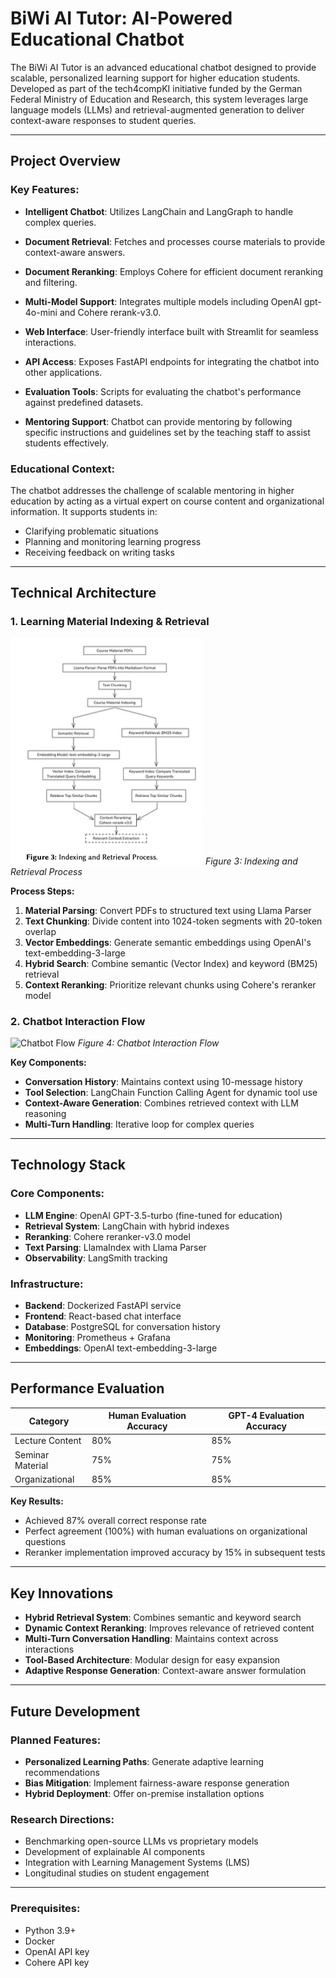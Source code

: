 
# BiWi AI Tutor: AI-Powered Educational Chatbot

The BiWi AI Tutor is an advanced educational chatbot designed to provide scalable, personalized learning support for higher education students. Developed as part of the tech4compKI initiative funded by the German Federal Ministry of Education and Research, this system leverages large language models (LLMs) and retrieval-augmented generation to deliver context-aware responses to student queries.

---

## Project Overview

### Key Features:

- **Intelligent Chatbot**: Utilizes LangChain and LangGraph to handle complex queries.

- **Document Retrieval**: Fetches and processes course materials to provide context-aware answers.

- **Document Reranking**: Employs Cohere for efficient document reranking and filtering.

- **Multi-Model Support**: Integrates multiple models including OpenAI gpt-4o-mini and Cohere rerank-v3.0.

- **Web Interface**: User-friendly interface built with Streamlit for seamless interactions.

- **API Access**: Exposes FastAPI endpoints for integrating the chatbot into other applications.

- **Evaluation Tools**: Scripts for evaluating the chatbot's performance against predefined datasets.

- **Mentoring Support**: Chatbot can provide mentoring by following specific instructions and guidelines set by the teaching staff to assist students effectively.

### Educational Context:
The chatbot addresses the challenge of scalable mentoring in higher education by acting as a virtual expert on course content and organizational information. It supports students in:
- Clarifying problematic situations
- Planning and monitoring learning progress
- Receiving feedback on writing tasks

---

## Technical Architecture

### 1. Learning Material Indexing & Retrieval

![Indexing Process](Figure3.png "Indexing and Retrieval Process")
*Figure 3: Indexing and Retrieval Process*

**Process Steps:**
1. **Material Parsing**: Convert PDFs to structured text using Llama Parser
2. **Text Chunking**: Divide content into 1024-token segments with 20-token overlap
3. **Vector Embeddings**: Generate semantic embeddings using OpenAI's text-embedding-3-large
4. **Hybrid Search**: Combine semantic (Vector Index) and keyword (BM25) retrieval
5. **Context Reranking**: Prioritize relevant chunks using Cohere's reranker model

### 2. Chatbot Interaction Flow

![Chatbot Flow](docs/architecture/figure4.png "Chatbot Interaction Flow")
*Figure 4: Chatbot Interaction Flow*

**Key Components:**
- **Conversation History**: Maintains context using 10-message history
- **Tool Selection**: LangChain Function Calling Agent for dynamic tool use
- **Context-Aware Generation**: Combines retrieved context with LLM reasoning
- **Multi-Turn Handling**: Iterative loop for complex queries

---

## Technology Stack

### Core Components:
- **LLM Engine**: OpenAI GPT-3.5-turbo (fine-tuned for education)
- **Retrieval System**: LangChain with hybrid indexes
- **Reranking**: Cohere reranker-v3.0 model
- **Text Parsing**: LlamaIndex with Llama Parser
- **Observability**: LangSmith tracking

### Infrastructure:
- **Backend**: Dockerized FastAPI service
- **Frontend**: React-based chat interface
- **Database**: PostgreSQL for conversation history
- **Monitoring**: Prometheus + Grafana
- **Embeddings**: OpenAI text-embedding-3-large

---

## Performance Evaluation

| Category           | Human Evaluation Accuracy | GPT-4 Evaluation Accuracy |
|--------------------|---------------------------|---------------------------|
| Lecture Content    | 80%                       | 85%                       |
| Seminar Material   | 75%                       | 75%                       |
| Organizational     | 85%                       | 85%                       |

**Key Results:**
- Achieved 87% overall correct response rate
- Perfect agreement (100%) with human evaluations on organizational questions
- Reranker implementation improved accuracy by 15% in subsequent tests

---

## Key Innovations

- **Hybrid Retrieval System**: Combines semantic and keyword search
- **Dynamic Context Reranking**: Improves relevance of retrieved content
- **Multi-Turn Conversation Handling**: Maintains context across interactions
- **Tool-Based Architecture**: Modular design for easy expansion
- **Adaptive Response Generation**: Context-aware answer formulation

---

## Future Development

### Planned Features:
- **Personalized Learning Paths**: Generate adaptive learning recommendations
- **Bias Mitigation**: Implement fairness-aware response generation
- **Hybrid Deployment**: Offer on-premise installation options

### Research Directions:
- Benchmarking open-source LLMs vs proprietary models
- Development of explainable AI components
- Integration with Learning Management Systems (LMS)
- Longitudinal studies on student engagement

---

### Prerequisites:
- Python 3.9+
- Docker
- OpenAI API key
- Cohere API key


